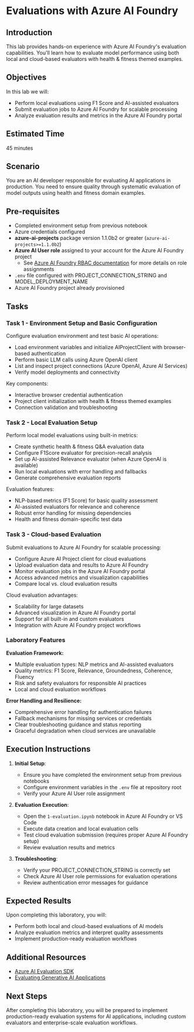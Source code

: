 # Evaluations with Azure AI Foundry

## Introduction 

This lab provides hands-on experience with Azure AI Foundry's evaluation capabilities. You'll learn how to evaluate model performance using both local and cloud-based evaluators with health & fitness themed examples.

## Objectives 
In this lab we will:
- Perform local evaluations using F1 Score and AI-assisted evaluators
- Submit evaluation jobs to Azure AI Foundry for scalable processing
- Analyze evaluation results and metrics in the Azure AI Foundry portal

## Estimated Time 

45 minutes 

## Scenario

You are an AI developer responsible for evaluating AI applications in production. You need to ensure quality through systematic evaluation of model outputs using health and fitness domain examples.

## Pre-requisites

- Completed environment setup from previous notebook
- Azure credentials configured
- **azure-ai-projects** package version 1.1.0b2 or greater (`azure-ai-projects>=1.1.0b2`)
- **Azure AI User role** assigned to your account for the Azure AI Foundry project
  - See [Azure AI Foundry RBAC documentation](https://learn.microsoft.com/en-us/azure/ai-foundry/concepts/rbac-azure-ai-foundry?pivots=fdp-project) for more details on role assignments
- `.env` file configured with PROJECT_CONNECTION_STRING and MODEL_DEPLOYMENT_NAME
- Azure AI Foundry project already provisioned

## Tasks

### Task 1 - Environment Setup and Basic Configuration

Configure evaluation environment and test basic AI operations:
- Load environment variables and initialize AIProjectClient with browser-based authentication
- Perform basic LLM calls using Azure OpenAI client
- List and inspect project connections (Azure OpenAI, Azure AI Services)
- Verify model deployments and connectivity

Key components:
- Interactive browser credential authentication
- Project client initialization with health & fitness themed examples
- Connection validation and troubleshooting

### Task 2 - Local Evaluation Setup

Perform local model evaluations using built-in metrics:
- Create synthetic health & fitness Q&A evaluation data
- Configure F1Score evaluator for precision-recall analysis
- Set up AI-assisted Relevance evaluator (when Azure OpenAI is available)
- Run local evaluations with error handling and fallbacks
- Generate comprehensive evaluation reports

Evaluation features:
- NLP-based metrics (F1 Score) for basic quality assessment
- AI-assisted evaluators for relevance and coherence
- Robust error handling for missing dependencies
- Health and fitness domain-specific test data

### Task 3 - Cloud-based Evaluation

Submit evaluations to Azure AI Foundry for scalable processing:
- Configure Azure AI Project client for cloud evaluations
- Upload evaluation data and results to Azure AI Foundry
- Monitor evaluation jobs in the Azure AI Foundry portal
- Access advanced metrics and visualization capabilities
- Compare local vs. cloud evaluation results

Cloud evaluation advantages:
- Scalability for large datasets
- Advanced visualization in Azure AI Foundry portal
- Support for all built-in and custom evaluators
- Integration with Azure AI Foundry project workflows

### Laboratory Features

**Evaluation Framework:**
- Multiple evaluation types: NLP metrics and AI-assisted evaluators
- Quality metrics: F1 Score, Relevance, Groundedness, Coherence, Fluency
- Risk and safety evaluators for responsible AI practices
- Local and cloud evaluation workflows

**Error Handling and Resilience:**
- Comprehensive error handling for authentication failures
- Fallback mechanisms for missing services or credentials
- Clear troubleshooting guidance and status reporting
- Graceful degradation when cloud services are unavailable

## Execution Instructions

1. **Initial Setup**:
   - Ensure you have completed the environment setup from previous notebooks
   - Configure environment variables in the `.env` file at repository root
   - Verify your Azure AI User role assignment

2. **Evaluation Execution**:
   - Open the `1-evaluation.ipynb` notebook in Azure AI Foundry or VS Code
   - Execute data creation and local evaluation cells
   - Test cloud evaluation submission (requires proper Azure AI Foundry setup)
   - Review evaluation results and metrics

3. **Troubleshooting**:
   - Verify your PROJECT_CONNECTION_STRING is correctly set
   - Check Azure AI User role permissions for evaluation operations
   - Review authentication error messages for guidance

## Expected Results

Upon completing this laboratory, you will:
- Perform both local and cloud-based evaluations of AI models
- Analyze evaluation metrics and interpret quality assessments
- Implement production-ready evaluation workflows

## Additional Resources

- [Azure AI Evaluation SDK](https://learn.microsoft.com/python/api/azure-ai-evaluation/azure.ai.evaluation)
- [Evaluating Generative AI Applications](https://learn.microsoft.com/azure/ai-foundry/how-to/evaluate-generative-ai-app)

## Next Steps

After completing this laboratory, you will be prepared to implement production-ready evaluation systems for AI applications, including custom evaluators and enterprise-scale evaluation workflows.
